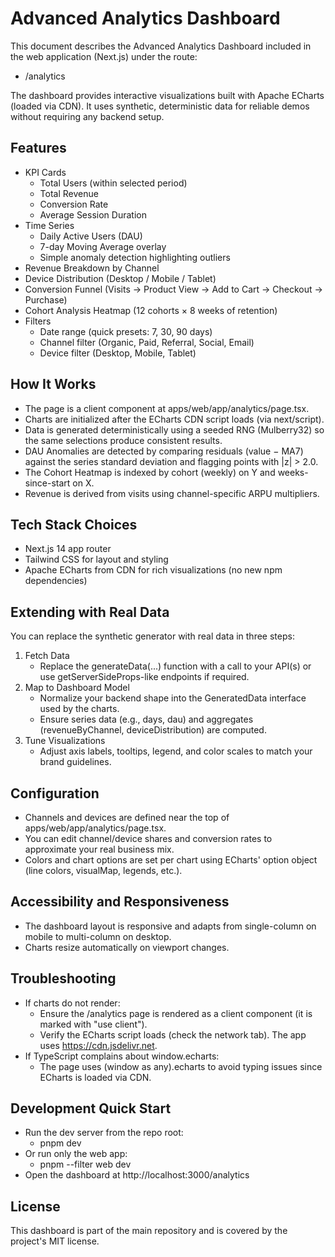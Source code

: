 # Advanced Analytics Dashboard

This document describes the Advanced Analytics Dashboard included in the web application (Next.js) under the route:

- /analytics

The dashboard provides interactive visualizations built with Apache ECharts (loaded via CDN). It uses synthetic, deterministic data for reliable demos without requiring any backend setup.

## Features

- KPI Cards
  - Total Users (within selected period)
  - Total Revenue
  - Conversion Rate
  - Average Session Duration
- Time Series
  - Daily Active Users (DAU)
  - 7-day Moving Average overlay
  - Simple anomaly detection highlighting outliers
- Revenue Breakdown by Channel
- Device Distribution (Desktop / Mobile / Tablet)
- Conversion Funnel (Visits → Product View → Add to Cart → Checkout → Purchase)
- Cohort Analysis Heatmap (12 cohorts × 8 weeks of retention)
- Filters
  - Date range (quick presets: 7, 30, 90 days)
  - Channel filter (Organic, Paid, Referral, Social, Email)
  - Device filter (Desktop, Mobile, Tablet)

## How It Works

- The page is a client component at apps/web/app/analytics/page.tsx.
- Charts are initialized after the ECharts CDN script loads (via next/script).
- Data is generated deterministically using a seeded RNG (Mulberry32) so the same selections produce consistent results.
- DAU Anomalies are detected by comparing residuals (value − MA7) against the series standard deviation and flagging points with |z| > 2.0.
- The Cohort Heatmap is indexed by cohort (weekly) on Y and weeks-since-start on X.
- Revenue is derived from visits using channel-specific ARPU multipliers.

## Tech Stack Choices

- Next.js 14 app router
- Tailwind CSS for layout and styling
- Apache ECharts from CDN for rich visualizations (no new npm dependencies)

## Extending with Real Data

You can replace the synthetic generator with real data in three steps:

1. Fetch Data
   - Replace the generateData(...) function with a call to your API(s) or use getServerSideProps-like endpoints if required.
2. Map to Dashboard Model
   - Normalize your backend shape into the GeneratedData interface used by the charts.
   - Ensure series data (e.g., days, dau) and aggregates (revenueByChannel, deviceDistribution) are computed.
3. Tune Visualizations
   - Adjust axis labels, tooltips, legend, and color scales to match your brand guidelines.

## Configuration

- Channels and devices are defined near the top of apps/web/app/analytics/page.tsx.
- You can edit channel/device shares and conversion rates to approximate your real business mix.
- Colors and chart options are set per chart using ECharts' option object (line colors, visualMap, legends, etc.).

## Accessibility and Responsiveness

- The dashboard layout is responsive and adapts from single-column on mobile to multi-column on desktop.
- Charts resize automatically on viewport changes.

## Troubleshooting

- If charts do not render:
  - Ensure the /analytics page is rendered as a client component (it is marked with "use client").
  - Verify the ECharts script loads (check the network tab). The app uses https://cdn.jsdelivr.net.
- If TypeScript complains about window.echarts:
  - The page uses (window as any).echarts to avoid typing issues since ECharts is loaded via CDN.

## Development Quick Start

- Run the dev server from the repo root:
  - pnpm dev
- Or run only the web app:
  - pnpm --filter web dev
- Open the dashboard at http://localhost:3000/analytics

## License

This dashboard is part of the main repository and is covered by the project's MIT license.
